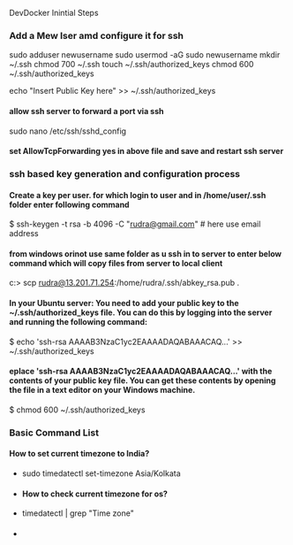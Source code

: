  DevDocker Inintial Steps

 ### Add a Mew Iser amd configure it for ssh

 sudo adduser newusername
sudo usermod -aG sudo newusername
mkdir ~/.ssh
chmod 700 ~/.ssh
touch ~/.ssh/authorized_keys
chmod 600 ~/.ssh/authorized_keys

echo "Insert Public Key here" >> ~/.ssh/authorized_keys


#### allow ssh server to forward a port via ssh
sudo nano /etc/ssh/sshd_config

#### set AllowTcpForwarding yes in above file and save and restart ssh server


### ssh based key generation and configuration process

#### Create a key per user. for which login to user and in /home/user/.ssh folder enter following command

$ ssh-keygen -t rsa -b 4096 -C "rudra@gmail.com"   # here use email address

#### from windows orinot use same folder as u ssh in to server to enter below command which will copy files from server to local client
c:\> scp rudra@13.201.71.254:/home/rudra/.ssh/abkey_rsa.pub .

#### In your Ubuntu server: You need to add your public key to the ~/.ssh/authorized_keys file. You can do this by logging into the server and running the following command:
$ echo 'ssh-rsa AAAAB3NzaC1yc2EAAAADAQABAAACAQ...' >> ~/.ssh/authorized_keys  

#### eplace 'ssh-rsa AAAAB3NzaC1yc2EAAAADAQABAAACAQ...' with the contents of your public key file. You can get these contents by opening the file in a text editor on your Windows machine.
$ chmod 600 ~/.ssh/authorized_keys

### Basic Command List
#### How to set current timezone to India?
- sudo timedatectl set-timezone Asia/Kolkata
- #### How to check current timezone for os?
- timedatectl | grep "Time zone"
- #### 

